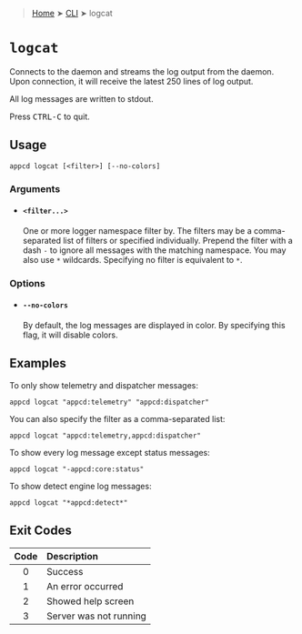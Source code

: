 > [Home](../README.md) ➤ [CLI](README.md) ➤ logcat

# `logcat`

Connects to the daemon and streams the log output from the daemon. Upon connection, it will receive
the latest 250 lines of log output.

All log messages are written to stdout.

Press <kbd>CTRL-C</kbd> to quit.

## Usage

	appcd logcat [<filter>] [--no-colors]

### Arguments

 * #### `<filter...>`
   One or more logger namespace filter by. The filters may be a comma-separated list of filters or
   specified individually. Prepend the filter with a dash `-` to ignore all messages with the
   matching namespace. You may also use `*` wildcards. Specifying no filter is equivalent to `*`.

### Options

 * #### `--no-colors`
   By default, the log messages are displayed in color. By specifying this flag, it will disable
   colors.

## Examples

To only show telemetry and dispatcher messages:

	appcd logcat "appcd:telemetry" "appcd:dispatcher"

You can also specify the filter as a comma-separated list:

	appcd logcat "appcd:telemetry,appcd:dispatcher"

To show every log message except status messages:

	appcd logcat "-appcd:core:status"

To show detect engine log messages:

	appcd logcat "*appcd:detect*"

## Exit Codes

| Code  | Description             |
| :---: | :---------------------- |
|   0   | Success                 |
|   1   | An error occurred       |
|   2   | Showed help screen      |
|   3   | Server was not running  |
